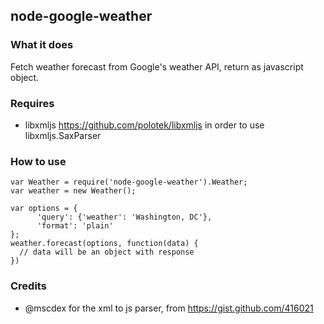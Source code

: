 ## node-google-weather

### What it does

Fetch weather forecast from Google's weather API, return as javascript object.

### Requires

* libxmljs https://github.com/polotek/libxmljs in order to use libxmljs.SaxParser

### How to use

	var Weather = require('node-google-weather').Weather;
	var weather = new Weather();
	
	var options = {
    	  'query': {'weather': 'Washington, DC'},
          'format': 'plain'
  	};
	weather.forecast(options, function(data) {
	  // data will be an object with response
	})


### Credits

* @mscdex for the xml to js parser, from https://gist.github.com/416021
